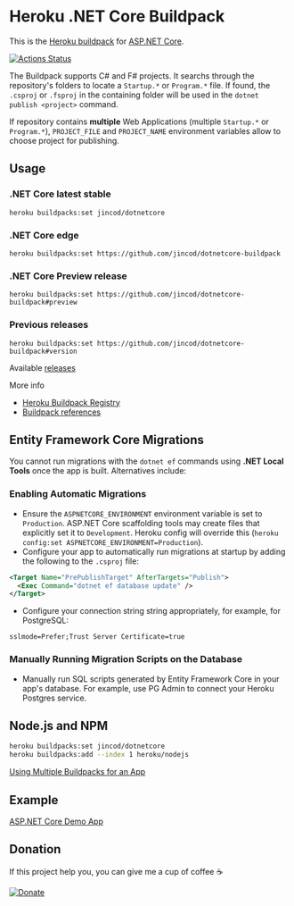 # Heroku .NET Core Buildpack


This is the [Heroku buildpack](https://devcenter.heroku.com/articles/buildpacks) for [ASP.NET Core](https://docs.microsoft.com/en-us/aspnet/core/).

[![Actions Status](https://github.com/jincod/dotnetcore-buildpack/workflows/main/badge.svg)](https://github.com/jincod/dotnetcore-buildpack/actions)

The Buildpack supports C# and F# projects. It searchs through the repository's folders to locate a `Startup.*` or `Program.*` file. If found, the `.csproj` or `.fsproj` in the containing folder will be used in the `dotnet publish <project>` command.

If repository contains **multiple** Web Applications (multiple `Startup.*` or `Program.*`), `PROJECT_FILE` and `PROJECT_NAME` environment variables allow to choose project for publishing.

## Usage

### .NET Core latest stable

```
heroku buildpacks:set jincod/dotnetcore
```

### .NET Core edge

```
heroku buildpacks:set https://github.com/jincod/dotnetcore-buildpack
```

### .NET Core Preview release

```
heroku buildpacks:set https://github.com/jincod/dotnetcore-buildpack#preview
```

### Previous releases

```
heroku buildpacks:set https://github.com/jincod/dotnetcore-buildpack#version
```

Available [releases](https://github.com/jincod/dotnetcore-buildpack/releases)

More info

- [Heroku Buildpack Registry](https://devcenter.heroku.com/articles/buildpack-registry)
- [Buildpack references](https://devcenter.heroku.com/articles/buildpacks#buildpack-references)

## Entity Framework Core Migrations

You cannot run migrations with the `dotnet ef` commands using **.NET Local Tools** once the app is built. Alternatives include:

### Enabling Automatic Migrations

- Ensure the `ASPNETCORE_ENVIRONMENT` environment variable is set to `Production`. ASP.NET Core scaffolding tools may create files that explicitly set it to `Development`. Heroku config will override this (`heroku config:set ASPNETCORE_ENVIRONMENT=Production`).
- Configure your app to automatically run migrations at startup by adding the following to the `.csproj` file:

```xml
<Target Name="PrePublishTarget" AfterTargets="Publish">
  <Exec Command="dotnet ef database update" />
</Target>
```

- Configure your connection string string appropriately, for example, for PostgreSQL:

`sslmode=Prefer;Trust Server Certificate=true`

### Manually Running Migration Scripts on the Database

- Manually run SQL scripts generated by Entity Framework Core in your app's database. For example, use PG Admin to connect your Heroku Postgres service.

## Node.js and NPM

```bash
heroku buildpacks:set jincod/dotnetcore
heroku buildpacks:add --index 1 heroku/nodejs
```

[Using Multiple Buildpacks for an App](https://devcenter.heroku.com/articles/using-multiple-buildpacks-for-an-app)

## Example

[ASP.NET Core Demo App](https://github.com/jincod/AspNet5DemoApp)

## Donation

If this project help you, you can give me a cup of coffee ☕

[![Donate](https://img.shields.io/badge/Donate-PayPal-green.svg)](https://www.paypal.me/jincod/5)
